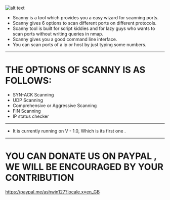 ![alt text](https://github.com/KiddoKodes/Scanny/blob/master/misc/Screenshot%20(461).png)







 * Scanny is a tool which provides you a easy wizard for scanning ports.
 * Scanny gives 6 options to scan different ports on different protocols.
 * Scanny tool is built for script kiddies and for lazy guys who wants to scan ports without writing queries in nmap.
 * Scanny gives you a good command line interface.
 * You can scan ports of a ip or host by just typing some numbers.
  
 ---------------------------------------------------------------------------------------------------------------------------------------
 
 # THE OPTIONS OF SCANNY IS AS FOLLOWS:
 
 * SYN-ACK Scanning
 * UDP Scanning
 * Comprehensive or Aggressive Scanning
 * FIN Scanning
 * IP status checker
 
 ---------------------------------------------------------------------------------------------------------------------------------------
 
 * It is currently running on V - 1.0, Which is its first one .
 --------------------------------------------------------------------------------------------------------------------------------------
 
 # YOU CAN DONATE US ON PAYPAL , WE WILL BE ENCOURAGED BY YOUR CONTRIBUTION
 https://paypal.me/ashwin127?locale.x=en_GB
